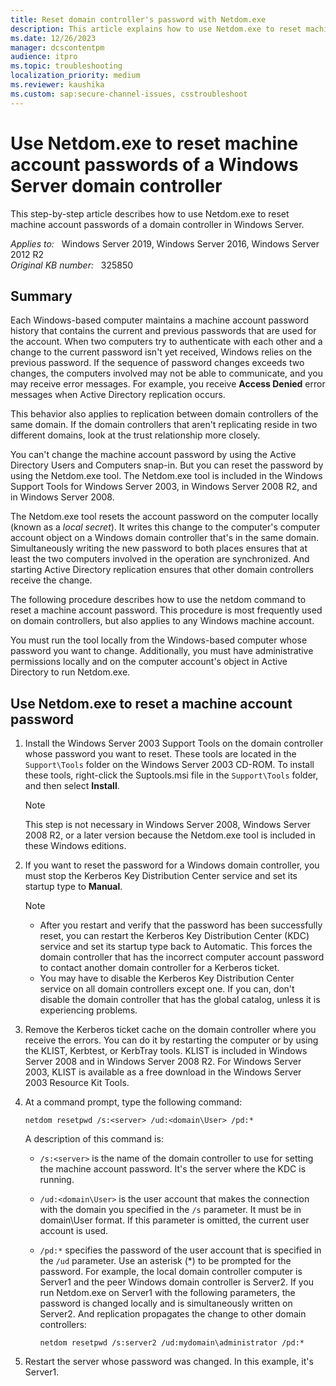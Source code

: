 ```yaml
---
title: Reset domain controller's password with Netdom.exe
description: This article explains how to use Netdom.exe to reset machine account passwords of a domain controller in Windows Server.
ms.date: 12/26/2023
manager: dcscontentpm
audience: itpro
ms.topic: troubleshooting
localization_priority: medium
ms.reviewer: kaushika
ms.custom: sap:secure-channel-issues, csstroubleshoot
---
```

# Use Netdom.exe to reset machine account passwords of a Windows Server domain controller

This step-by-step article describes how to use Netdom.exe to reset machine account passwords of a domain controller in Windows Server.

_Applies to:_ &nbsp; Windows Server 2019, Windows Server 2016, Windows Server 2012 R2  
_Original KB number:_ &nbsp; 325850

## Summary

Each Windows-based computer maintains a machine account password history that contains the current and previous passwords that are used for the account. When two computers try to authenticate with each other and a change to the current password isn't yet received, Windows relies on the previous password. If the sequence of password changes exceeds two changes, the computers involved may not be able to communicate, and you may receive error messages. For example, you receive **Access Denied** error messages when Active Directory replication occurs.

This behavior also applies to replication between domain controllers of the same domain. If the domain controllers that aren't replicating reside in two different domains, look at the trust relationship more closely.

You can't change the machine account password by using the Active Directory Users and Computers snap-in. But you can reset the password by using the Netdom.exe tool. The Netdom.exe tool is included in the Windows Support Tools for Windows Server 2003, in Windows Server 2008 R2, and in Windows Server 2008.

The Netdom.exe tool resets the account password on the computer locally (known as a *local secret*). It writes this change to the computer's computer account object on a Windows domain controller that's in the same domain. Simultaneously writing the new password to both places ensures that at least the two computers involved in the operation are synchronized. And starting Active Directory replication ensures that other domain controllers receive the change.

The following procedure describes how to use the netdom command to reset a machine account password. This procedure is most frequently used on domain controllers, but also applies to any Windows machine account.

You must run the tool locally from the Windows-based computer whose password you want to change. Additionally, you must have administrative permissions locally and on the computer account's object in Active Directory to run Netdom.exe.

## Use Netdom.exe to reset a machine account password

1. Install the Windows Server 2003 Support Tools on the domain controller whose password you want to reset. These tools are located in the `Support\Tools` folder on the Windows Server 2003 CD-ROM. To install these tools, right-click the Suptools.msi file in the `Support\Tools` folder, and then select **Install**.

    > [!NOTE]
    > This step is not necessary in Windows Server 2008, Windows Server 2008 R2, or a later version because the Netdom.exe tool is included in these Windows editions.

2. If you want to reset the password for a Windows domain controller, you must stop the Kerberos Key Distribution Center service and set its startup type to **Manual**.

    > [!NOTE]
    >
    > - After you restart and verify that the password has been successfully reset, you can restart the Kerberos Key Distribution Center (KDC) service and set its startup type back to Automatic. This forces the domain controller that has the incorrect computer account password to contact another domain controller for a Kerberos ticket.
    > - You may have to disable the Kerberos Key Distribution Center service on all domain controllers except one. If you can, don't disable the domain controller that has the global catalog, unless it is experiencing problems.

3. Remove the Kerberos ticket cache on the domain controller where you receive the errors. You can do it by restarting the computer or by using the KLIST, Kerbtest, or KerbTray tools. KLIST is included in Windows Server 2008 and in Windows Server 2008 R2. For Windows Server 2003, KLIST is available as a free download in the Windows Server 2003 Resource Kit Tools.

4. At a command prompt, type the following command:

    ```console
    netdom resetpwd /s:<server> /ud:<domain\User> /pd:*
    ```
  
    A description of this command is:

    - `/s:<server>` is the name of the domain controller to use for setting the machine account password. It's the server where the KDC is running.
    - `/ud:<domain\User>` is the user account that makes the connection with the domain you specified in the `/s` parameter. It must be in domain\User format. If this parameter is omitted, the current user account is used.
    - `/pd:*` specifies the password of the user account that is specified in the `/ud` parameter. Use an asterisk (*) to be prompted for the password. For example, the local domain controller computer is Server1 and the peer Windows domain controller is Server2. If you run Netdom.exe on Server1 with the following parameters, the password is changed locally and is simultaneously written on Server2. And replication propagates the change to other domain controllers:

       ```console
       netdom resetpwd /s:server2 /ud:mydomain\administrator /pd:*  
       ```

5. Restart the server whose password was changed. In this example, it's Server1.
